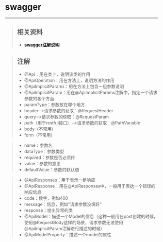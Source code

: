 # swagger
***
>## 相关资料
>* **[swagger注解说明](https://my.oschina.net/zzuqiang/blog/793606)**


>## 注解
> * @Api：用在类上，说明该类的作用
> * @ApiOperation：用在方法上，说明方法的作用
> * @ApiImplicitParams：用在方法上包含一组参数说明
> * @ApiImplicitParam：用在@ApiImplicitParams注解中，指定一个请求参数的各个方面
> * paramType：参数放在哪个地方
> * header--&gt;请求参数的获取：@RequestHeader
> * query--&gt;请求参数的获取：@RequestParam
> * path（用于restful接口）--&gt;请求参数的获取：@PathVariable
> * body（不常用）
> * form（不常用）

> * name：参数名
> * dataType：参数类型
> * required：参数是否必须传
> * value：参数的意思
> * defaultValue：参数的默认值

> * @ApiResponses：用于表示一组响应
> * @ApiResponse：用在@ApiResponses中，一般用于表达一个错误的响应信息
> * code：数字，例如400
> * message：信息，例如"请求参数没填好"
> * response：抛出异常的类
> * @ApiModel：描述一个Model的信息（这种一般用在post创建的时候，使用@RequestBody这样的场景，请求参数无法使用@ApiImplicitParam注解进行描述的时候）
> * @ApiModelProperty：描述一个model的属性


